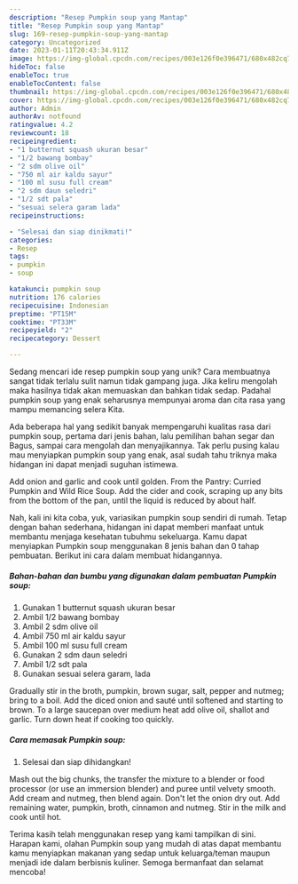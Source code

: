 ```yaml
---
description: "Resep Pumpkin soup yang Mantap"
title: "Resep Pumpkin soup yang Mantap"
slug: 169-resep-pumpkin-soup-yang-mantap
category: Uncategorized
date: 2023-01-11T20:43:34.911Z
image: https://img-global.cpcdn.com/recipes/003e126f0e396471/680x482cq70/pumpkin-soup-foto-resep-utama.jpg
hideToc: false
enableToc: true
enableTocContent: false
thumbnail: https://img-global.cpcdn.com/recipes/003e126f0e396471/680x482cq70/pumpkin-soup-foto-resep-utama.jpg
cover: https://img-global.cpcdn.com/recipes/003e126f0e396471/680x482cq70/pumpkin-soup-foto-resep-utama.jpg
author: Admin
authorAv: notfound
ratingvalue: 4.2
reviewcount: 18
recipeingredient:
- "1 butternut squash ukuran besar"
- "1/2 bawang bombay"
- "2 sdm olive oil"
- "750 ml air kaldu sayur"
- "100 ml susu full cream"
- "2 sdm daun seledri"
- "1/2 sdt pala"
- "sesuai selera garam lada"
recipeinstructions:

- "Selesai dan siap dinikmati!"
categories:
- Resep
tags:
- pumpkin
- soup

katakunci: pumpkin soup 
nutrition: 176 calories
recipecuisine: Indonesian
preptime: "PT15M"
cooktime: "PT33M"
recipeyield: "2"
recipecategory: Dessert

---
```





Sedang mencari ide resep pumpkin soup yang unik? Cara membuatnya sangat tidak terlalu sulit namun tidak gampang juga. Jika keliru mengolah maka hasilnya tidak akan memuaskan dan bahkan tidak sedap. Padahal pumpkin soup yang enak seharusnya mempunyai aroma dan cita rasa yang mampu memancing selera Kita.





Ada beberapa hal yang sedikit banyak mempengaruhi kualitas rasa dari pumpkin soup, pertama dari jenis bahan, lalu pemilihan bahan segar dan Bagus, sampai cara mengolah dan menyajikannya. Tak perlu pusing kalau mau menyiapkan pumpkin soup yang enak,      asal sudah tahu triknya maka hidangan ini dapat menjadi suguhan istimewa.














Add onion and garlic and cook until golden. From the Pantry: Curried Pumpkin and Wild Rice Soup. Add the cider and cook, scraping up any bits from the bottom of the pan, until the liquid is reduced by about half.






Nah, kali ini kita coba, yuk, variasikan pumpkin soup sendiri di rumah. Tetap dengan bahan sederhana, hidangan ini dapat memberi manfaat untuk membantu menjaga kesehatan tubuhmu sekeluarga. Kamu dapat menyiapkan Pumpkin soup menggunakan 8 jenis bahan dan 0 tahap pembuatan. Berikut ini cara dalam membuat hidangannya.

<!--inarticleads1-->

##### Bahan-bahan dan bumbu yang digunakan dalam pembuatan Pumpkin soup:

1. Gunakan 1 butternut squash ukuran besar
1. Ambil 1/2 bawang bombay
1. Ambil 2 sdm olive oil
1. Ambil 750 ml air kaldu sayur
1. Ambil 100 ml susu full cream
1. Gunakan 2 sdm daun seledri
1. Ambil 1/2 sdt pala
1. Gunakan sesuai selera garam, lada


Gradually stir in the broth, pumpkin, brown sugar, salt, pepper and nutmeg; bring to a boil. Add the diced onion and sauté until softened and starting to brown. To a large saucepan over medium heat add olive oil, shallot and garlic. Turn down heat if cooking too quickly. 

<!--inarticleads2-->

##### Cara memasak Pumpkin soup:


1. Selesai dan siap dihidangkan!

Mash out the big chunks, the transfer the mixture to a blender or food processor (or use an immersion blender) and puree until velvety smooth. Add cream and nutmeg, then blend again. Don&#39;t let the onion dry out. Add remaining water, pumpkin, broth, cinnamon and nutmeg. Stir in the milk and cook until hot. 

Terima kasih telah menggunakan resep yang kami tampilkan di sini. Harapan kami, olahan Pumpkin soup yang mudah di atas dapat membantu kamu menyiapkan makanan yang sedap untuk keluarga/teman maupun menjadi ide dalam berbisnis kuliner. Semoga bermanfaat dan selamat mencoba!
